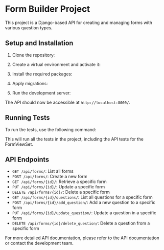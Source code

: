 # Form Builder Project

This project is a Django-based API for creating and managing forms with various question types.

## Setup and Installation

1. Clone the repository:
2. Create a virtual environment and activate it:

3. Install the required packages:

4. Apply migrations:

5. Run the development server:

The API should now be accessible at `http://localhost:8000/`.

## Running Tests

To run the tests, use the following command:

This will run all the tests in the project, including the API tests for the FormViewSet.

## API Endpoints

- `GET /api/forms/`: List all forms
- `POST /api/forms/`: Create a new form
- `GET /api/forms/{id}/`: Retrieve a specific form
- `PUT /api/forms/{id}/`: Update a specific form
- `DELETE /api/forms/{id}/`: Delete a specific form
- `GET /api/forms/{id}/questions/`: List all questions for a specific form
- `POST /api/forms/{id}/add_question/`: Add a new question to a specific form
- `PUT /api/forms/{id}/update_question/`: Update a question in a specific form
- `DELETE /api/forms/{id}/delete_question/`: Delete a question from a specific form

For more detailed API documentation, please refer to the API documentation or contact the development team.
